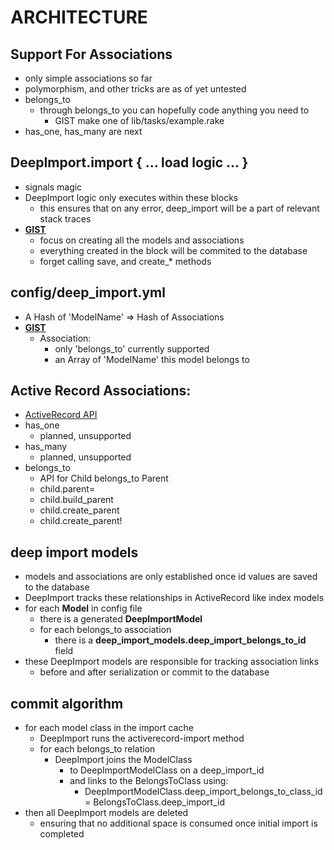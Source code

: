 # ARCHITECTURE
## Support For Associations
* only simple associations so far
* polymorphism, and other tricks are as of yet untested
* belongs_to
	* through belongs_to you can hopefully code anything you need to
		* GIST make one of lib/tasks/example.rake
* has_one, has_many are next

## DeepImport.import { ... load logic ... }
* signals magic
* DeepImport logic only executes within these blocks
	* this ensures that on any error, deep_import will be a part of relevant stack traces
* **[GIST](https://gist.github.com/smith11235/7001147)**
	* focus on creating all the models and associations
	* everything created in the block will be commited to the database 
	* forget calling save, and create_* methods

## config/deep_import.yml
* A Hash of 'ModelName' => Hash of Associations
* **[GIST](https://gist.github.com/smith11235/7001180)**
	* Association:
		* only 'belongs_to' currently supported
		* an Array of 'ModelName' this model belongs to

## Active Record Associations:
* [ActiveRecord API](http://api.rubyonrails.org/classes/ActiveRecord/Associations/ClassMethods.html)
* has_one
	* planned, unsupported
* has_many
	* planned, unsupported
* belongs_to
	* API for Child belongs_to Parent
	* child.parent=
	* child.build_parent
	* child.create_parent
	* child.create_parent!

## deep import models
* models and associations are only established once id values are saved to the database
* DeepImport tracks these relationships in ActiveRecord like index models
* for each **Model** in config file
	* there is a generated **DeepImportModel**
	* for each belongs_to association
		* there is a **deep_import_models.deep_import_belongs_to_id** field
* these DeepImport models are responsible for tracking association links
	* before and after serialization or commit to the database

## commit algorithm
* for each model class in the import cache
	* DeepImport runs the activerecord-import method
	* for each belongs_to relation
		* DeepImport joins the ModelClass
			* to DeepImportModelClass on a deep_import_id
			* and links to the BelongsToClass using:
				* DeepImportModelClass.deep_import_belongs_to_class_id = BelongsToClass.deep_import_id
* then all DeepImport models are deleted
	* ensuring that no additional space is consumed once initial import is completed
